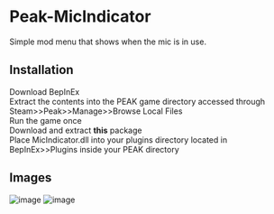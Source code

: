 # Peak-MicIndicator
Simple mod menu that shows when the mic is in use.

## Installation
Download BepInEx \
Extract the contents into the PEAK game directory accessed through Steam>>Peak>>Manage>>Browse Local Files \
Run the game once \
Download and extract **this** package \
Place MicIndicator.dll into your plugins directory located in BepInEx>>Plugins inside your PEAK directory

## Images
![image](https://github.com/user-attachments/assets/c479c68a-bbf2-434a-8628-632e9c8dd0d3)
![image](https://github.com/user-attachments/assets/8d4ee2fa-6f1a-4746-91e2-147275d86d23)
